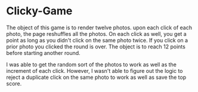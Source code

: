 # Clicky-Game

The object of this game is to render twelve photos.  upon each click of each photo, the page reshuffles all the photos.  On each click as well, you get a point as long as you didn't click on the same photo twice.  If you click on a prior photo you clicked the round is over.  The object is to reach 12 points before starting another round.  

I was able to get the random sort of the photos to work as well as the increment of each click.  However, I wasn't able to figure out the logic to reject a duplicate click on the same photo to work as well as save the top score.  
